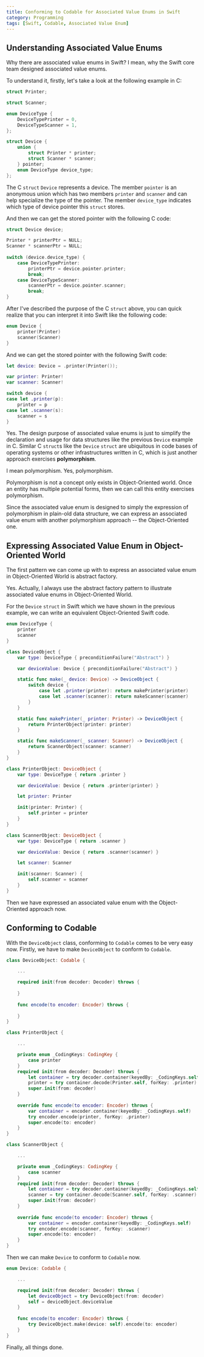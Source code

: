 ```yaml
---
title: Conforming to Codable for Associated Value Enums in Swift
category: Programming
tags: [Swift, Codable, Associated Value Enum]
---
```


## Understanding Associated Value Enums

Why there are associated value enums in Swift? I mean, why the Swift core
team designed associated value enums.

To understand it, firstly, let's take a look at the following example in C:

```C
struct Printer;

struct Scanner;

enum DeviceType {
    DeviceTypePrinter = 0,
    DeviceTypeScanner = 1,
};

struct Device {
    union {
        struct Printer * printer;
        struct Scanner * scanner;
    } pointer;
    enum DeviceType device_type;
};
```  

The C `struct` `Device` represents a device. The member `pointer` is an
anonymous union which has two members `printer` and `scanner` and can help
specialize the type of the pointer. The member `device_type` indicates
which type of device pointer this `struct` stores.

And then we can get the stored pointer with the following C code:

```C
struct Device device;

Printer * printerPtr = NULL;
Scanner * scannerPtr = NULL;
    
switch (device.device_type) {
    case DeviceTypePrinter:
        printerPtr = device.pointer.printer;
        break;
    case DeviceTypeScanner:
        scannerPtr = device.pointer.scanner;
        break;
}
```

After I've described the purpose of the C `struct` above, you can quick
realize that you can interpret it into Swift like the following code:

```Swift
enum Device {
    printer(Printer)
    scanner(Scanner)
}
```

And we can get the stored pointer with the following Swift code:

```Swift
let device: Device = .printer(Printer());

var printer: Printer!
var scanner: Scanner!

switch device {
case let .printer(p):
    printer = p
case let .scanner(s):
    scanner = s
}
```

Yes. The design purpose of associated value enums is just to simplify the
declaration and usage for data structures like the previous `Device`
example in C. Similar C `struct`s like the `Device` `struct` are
ubiquitous in code bases of operating systems or other infrastructures
written in C, which is just another approach exercises __polymorphism__.

I mean polymorphism. Yes, polymorphism.

Polymorphism is not a concept only exists in Object-Oriented world. Once
an entity has multiple potential forms, then we can call this entity
exercises polymorphism.

Since the associated value enum is designed to simply the expression of
polymorphism in plain-old data structure, we can express an associated
value enum with another polymorphism approach -- the Object-Oriented one.

## Expressing Associated Value Enum in Object-Oriented World

The first pattern we can come up with to express an associated value enum
in Object-Oriented World is abstract factory.

Yes. Actually, I always use the abstract factory pattern to illustrate 
associated value enums in Object-Oriented World.

For the `Device` `struct` in Swift which we have shown in the previous
example, we can write an equivalent Object-Oriented Swift code.

```Swift
enum DeviceType {
    printer
    scanner
}

class DeviceObject {
    var type: DeviceType { preconditionFailure("Abstract") }

    var deviceValue: Device { preconditionFailure("Abstract") } 

    static func make(_ device: Device) -> DeviceObject {
        switch device {
            case let .printer(printer): return makePrinter(printer)
            case let .scanner(scanner): return makeScanner(scanner)
        }
    }

    static func makePrinter(_ printer: Printer) -> DeviceObject {
        return PrinterObject(printer: printer)
    }

    static func makeScanner(_ scanner: Scanner) -> DeviceObject {
        return ScannerObject(scanner: scanner)
    }
}

class PrinterObject: DeviceObject {
    var type: DeviceType { return .printer }

    var deviceValue: Device { return .printer(printer) }

    let printer: Printer

    init(printer: Printer) {
        self.printer = printer
    }
}

class ScannerObject: DeviceObject {
    var type: DeviceType { return .scanner }

    var deviceValue: Device { return .scanner(scanner) }

    let scanner: Scanner

    init(scanner: Scanner) {
        self.scanner = scanner
    }
}
```

Then we have expressed an associated value enum with the Object-Oriented
approach now.

## Conforming to Codable

With the `DeviceObject` class, conforming to `Codable` comes to be very
easy now. Firstly, we have to make `DeviceObject`  to conform to `Codable`.

```Swift
class DeviceObject: Codable {

    ...

    required init(from decoder: Decoder) throws {
        
    }
    
    func encode(to encoder: Encoder) throws {
        
    }
}

class PrinterObject {

    ...

    private enum _CodingKeys: CodingKey {
        case printer
    }
    required init(from decoder: Decoder) throws {
        let container = try decoder.container(keyedBy: _CodingKeys.self)
        printer = try container.decode(Printer.self, forKey: .printer)
        super.init(from: decoder)
    }
    
    override func encode(to encoder: Encoder) throws {
        var container = encoder.container(keyedBy: _CodingKeys.self)
        try encoder.encode(printer, forKey: .printer)
        super.encode(to: encoder)
    }
}

class ScannerObject {

    ...

    private enum _CodingKeys: CodingKey {
        case scanner
    }
    required init(from decoder: Decoder) throws {
        let container = try decoder.container(keyedBy: _CodingKeys.self)
        scanner = try container.decode(Scanner.self, forKey: .scanner)
        super.init(from: decoder)
    }
    
    override func encode(to encoder: Encoder) throws {
        var container = encoder.container(keyedBy: _CodingKeys.self)
        try encoder.encode(scanner, forKey: .scanner)
        super.encode(to: encoder)
    }
}
```

Then we can make `Device` to conform to `Codable` now.

```Swift
enum Device: Codable {

    ...

    required init(from decoder: Decoder) throws {
        let deviceObject = try DeviceObject(from: decoder)
        self = deviceObject.deviceValue
    }
    
    func encode(to encoder: Encoder) throws {
        try DeviceObject.make(device: self).encode(to: encoder)
    }
}
```

Finally, all things done.